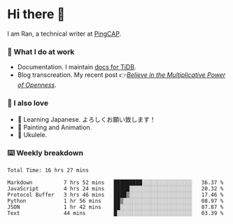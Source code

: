 # Hi there 👋

I am Ran, a technical writer at [PingCAP](https://pingcap.com/).

### 📝 What I do at work

- Documentation. I maintain [docs for TiDB](https://github.com/pingcap/docs).
- Blog transcreation. My recent post 👉[*Believe in the Multiplicative Power of Openness*](https://pingcap.com/blog/believe-in-the-multiplicative-power-of-openness-open-source-community).

### 🤠 I also love

- 💬 Learning Japanese. よろしくお願い致します！
- 🎨 Painting and Animation.
- 🎵 Ukulele.

### ⌨️ Weekly breakdown

<!--START_SECTION:waka-->

```text
Total Time: 16 hrs 27 mins

Markdown          7 hrs 52 mins   █████████░░░░░░░░░░░░░░░░   36.37 %
JavaScript        4 hrs 24 mins   █████░░░░░░░░░░░░░░░░░░░░   20.32 %
Protocol Buffer   3 hrs 46 mins   ████▒░░░░░░░░░░░░░░░░░░░░   17.46 %
Python            1 hr 56 mins    ██▒░░░░░░░░░░░░░░░░░░░░░░   08.97 %
JSON              1 hr 42 mins    ██░░░░░░░░░░░░░░░░░░░░░░░   07.87 %
Text              44 mins         █░░░░░░░░░░░░░░░░░░░░░░░░   03.39 %
```

<!--END_SECTION:waka-->
